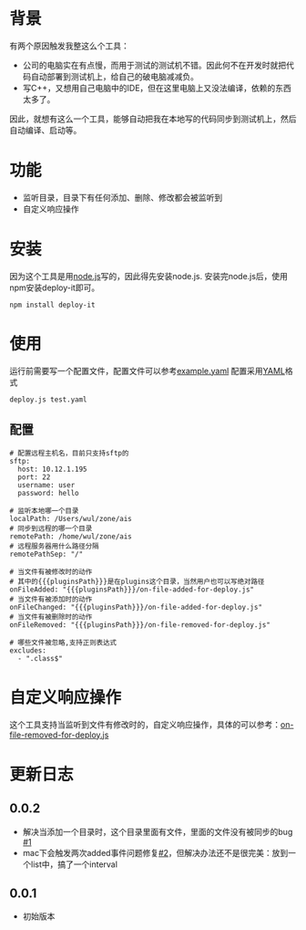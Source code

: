 # 背景
有两个原因触发我整这么个工具：

* 公司的电脑实在有点慢，而用于测试的测试机不错。因此何不在开发时就把代码自动部署到测试机上，给自己的破电脑减减负。
* 写C++，又想用自己电脑中的IDE，但在这里电脑上又没法编译，依赖的东西太多了。
   
因此，就想有这么一个工具，能够自动把我在本地写的代码同步到测试机上，然后自动编译、启动等。

# 功能

* 监听目录，目录下有任何添加、删除、修改都会被监听到
* 自定义响应操作

# 安装
因为这个工具是用[node.js](http://nodejs.org/)写的，因此得先安装node.js.
安装完node.js后，使用npm安装deploy-it即可。

    npm install deploy-it

# 使用
运行前需要写一个配置文件，配置文件可以参考[example.yaml](https://github.com/magicsky/deploy-it/blob/master/example.yaml)
配置采用[YAML](http://www.yaml.org/)格式

    deploy.js test.yaml

## 配置

    # 配置远程主机名，目前只支持sftp的
    sftp:
      host: 10.12.1.195
      port: 22
      username: user
      password: hello
    
    # 监听本地哪一个目录
    localPath: /Users/wul/zone/ais
    # 同步到远程的哪一个目录
    remotePath: /home/wul/zone/ais
    # 远程服务器用什么路径分隔
    remotePathSep: "/"

    # 当文件有被修改时的动作
    # 其中的{{{pluginsPath}}}是在plugins这个目录，当然用户也可以写绝对路径
    onFileAdded: "{{{pluginsPath}}}/on-file-added-for-deploy.js"
    # 当文件有被添加时的动作
    onFileChanged: "{{{pluginsPath}}}/on-file-added-for-deploy.js"
    # 当文件有被删除时的动作
    onFileRemoved: "{{{pluginsPath}}}/on-file-removed-for-deploy.js"
    
    # 哪些文件被忽略,支持正则表达式
    excludes:
      - ".class$"

# 自定义响应操作
这个工具支持当监听到文件有修改时的，自定义响应操作，具体的可以参考：[on-file-removed-for-deploy.js](https://github.com/magicsky/deploy-it/blob/master/plugins/on-file-removed-for-deploy.js)

# 更新日志
## 0.0.2

* 解决当添加一个目录时，这个目录里面有文件，里面的文件没有被同步的bug [#1](#https://github.com/magicsky/deploy-it/issues/1)
* mac下会触发两次added事件问题修复[#2](https://github.com/magicsky/deploy-it/issues/2)，但解决办法还不是很完美：放到一个list中，搞了一个interval

## 0.0.1

* 初始版本
      
